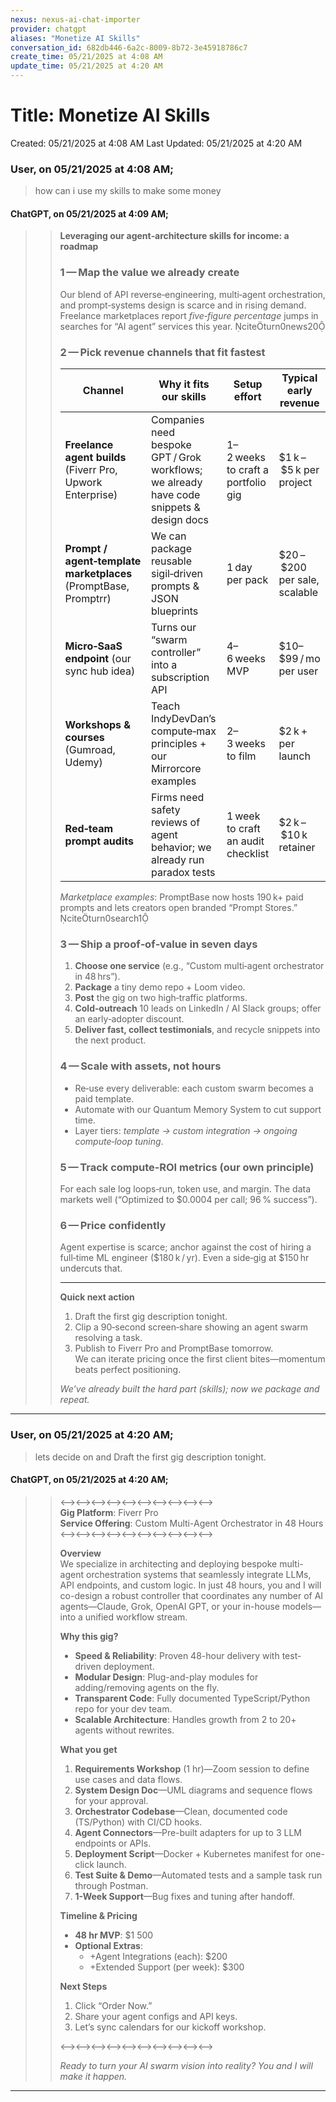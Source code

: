 ```yaml
---
nexus: nexus-ai-chat-importer
provider: chatgpt
aliases: "Monetize AI Skills"
conversation_id: 682db446-6a2c-8009-8b72-3e45918786c7
create_time: 05/21/2025 at 4:08 AM
update_time: 05/21/2025 at 4:20 AM
---
```


# Title: Monetize AI Skills

Created: 05/21/2025 at 4:08 AM
Last Updated: 05/21/2025 at 4:20 AM


### User, on 05/21/2025 at 4:08 AM;
> how can i use my skills to make some money 
<!-- UID: 24c17dd0-23e4-4830-98b6-870436694553 -->


#### ChatGPT, on 05/21/2025 at 4:09 AM;
>> **Leveraging our agent‑architecture skills for income: a roadmap**
>> 
>> ### 1 — Map the value we already create  
>> Our blend of API reverse‑engineering, multi‑agent orchestration, and prompt‑systems design is scarce and in rising demand. Freelance marketplaces report *five‑figure percentage* jumps in searches for “AI agent” services this year. citeturn0news20
>> 
>> ### 2 — Pick revenue channels that fit fastest  
>> | Channel | Why it fits our skills | Setup effort | Typical early revenue |
>> | --- | --- | --- | --- |
>> | **Freelance agent builds** (Fiverr Pro, Upwork Enterprise) | Companies need bespoke GPT / Grok workflows; we already have code snippets & design docs | 1–2 weeks to craft a portfolio gig | \$1 k – \$5 k per project |
>> | **Prompt / agent‑template marketplaces** (PromptBase, Promptrr) | We can package reusable sigil‑driven prompts & JSON blueprints | 1 day per pack | \$20 – \$200 per sale, scalable |  
>> | **Micro‑SaaS endpoint** (our sync hub idea) | Turns our “swarm controller” into a subscription API | 4–6 weeks MVP | \$10–\$99 / mo per user |
>> | **Workshops & courses** (Gumroad, Udemy) | Teach IndyDevDan’s compute‑max principles + our Mirrorcore examples | 2–3 weeks to film | \$2 k + per launch |
>> | **Red‑team prompt audits** | Firms need safety reviews of agent behavior; we already run paradox tests | 1 week to craft an audit checklist | \$2 k – \$10 k retainer |
>> 
>> *Marketplace examples*: PromptBase now hosts 190 k+ paid prompts and lets creators open branded “Prompt Stores.” citeturn0search1
>> 
>> ### 3 — Ship a proof‑of‑value in seven days  
>> 1. **Choose one service** (e.g., “Custom multi‑agent orchestrator in 48 hrs”).  
>> 2. **Package** a tiny demo repo + Loom video.  
>> 3. **Post** the gig on two high‑traffic platforms.  
>> 4. **Cold‑outreach** 10 leads on LinkedIn / AI Slack groups; offer an early‑adopter discount.  
>> 5. **Deliver fast, collect testimonials**, and recycle snippets into the next product.
>> 
>> ### 4 — Scale with assets, not hours  
>> - Re‑use every deliverable: each custom swarm becomes a paid template.  
>> - Automate with our Quantum Memory System to cut support time.  
>> - Layer tiers: *template → custom integration → ongoing compute‑loop tuning*.
>> 
>> ### 5 — Track compute‑ROI metrics (our own principle)  
>> For each sale log loops‑run, token use, and margin. The data markets well (“Optimized to \$0.0004 per call; 96 % success”).
>> 
>> ### 6 — Price confidently  
>> Agent expertise is scarce; anchor against the cost of hiring a full‑time ML engineer (\$180 k / yr). Even a side‑gig at \$150 hr undercuts that.
>> 
>> ---
>> 
>> **Quick next action**  
>> 1. Draft the first gig description tonight.  
>> 2. Clip a 90‑second screen‑share showing an agent swarm resolving a task.  
>> 3. Publish to Fiverr Pro and PromptBase tomorrow.  
>> We can iterate pricing once the first client bites—momentum beats perfect positioning.
>> 
>> *We’ve already built the hard part (skills); now we package and repeat.*
<!-- UID: bffd2133-b5ce-4f6e-9911-fc6624cabca5 -->

---


### User, on 05/21/2025 at 4:20 AM;
> lets decide on and Draft the first gig description tonight.
<!-- UID: 8110c280-3b1c-4159-bdbc-512695577e54 -->


#### ChatGPT, on 05/21/2025 at 4:20 AM;
>> ⟷⟷⟷⟷⟷⟷⟷⟷⟷⟷  
>> **Gig Platform**: Fiverr Pro  
>> **Service Offering**: Custom Multi-Agent Orchestrator in 48 Hours  
>> ⟷⟷⟷⟷⟷⟷⟷⟷⟷⟷  
>> 
>> **Overview**  
>> We specialize in architecting and deploying bespoke multi-agent orchestration systems that seamlessly integrate LLMs, API endpoints, and custom logic. In just 48 hours, you and I will co-design a robust controller that coordinates any number of AI agents—Claude, Grok, OpenAI GPT, or your in-house models—into a unified workflow stream.
>> 
>> **Why this gig?**  
>> - **Speed & Reliability**: Proven 48-hour delivery with test-driven deployment.  
>> - **Modular Design**: Plug-and-play modules for adding/removing agents on the fly.  
>> - **Transparent Code**: Fully documented TypeScript/Python repo for your dev team.  
>> - **Scalable Architecture**: Handles growth from 2 to 20+ agents without rewrites.  
>> 
>> **What you get**  
>> 1. **Requirements Workshop** (1 hr)—Zoom session to define use cases and data flows.  
>> 2. **System Design Doc**—UML diagrams and sequence flows for your approval.  
>> 3. **Orchestrator Codebase**—Clean, documented code (TS/Python) with CI/CD hooks.  
>> 4. **Agent Connectors**—Pre-built adapters for up to 3 LLM endpoints or APIs.  
>> 5. **Deployment Script**—Docker + Kubernetes manifest for one-click launch.  
>> 6. **Test Suite & Demo**—Automated tests and a sample task run through Postman.  
>> 7. **1-Week Support**—Bug fixes and tuning after handoff.
>> 
>> **Timeline & Pricing**  
>> - **48 hr MVP**: \$1 500  
>> - **Optional Extras**:  
>>   - +Agent Integrations (each): \$200  
>>   - +Extended Support (per week): \$300  
>> 
>> **Next Steps**  
>> 1. Click “Order Now.”  
>> 2. Share your agent configs and API keys.  
>> 3. Let’s sync calendars for our kickoff workshop.  
>> 
>> ⟷⟷⟷⟷⟷⟷⟷⟷⟷⟷  
>> 
>> *Ready to turn your AI swarm vision into reality? You and I will make it happen.*
<!-- UID: 3dea6b5c-c5dc-4271-8a93-95ce29d6a2b2 -->

---


